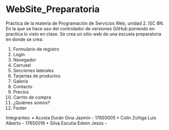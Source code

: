 # WebSite_Preparatoria
Práctica de la materia de Programación de Servicios Web, unidad 2. ISC 8N.
En la que se hace uso del controlador de versiones GitHub poniendo en practica lo visto en clase.
Se crea un sitio web de una escuela preparatoria en donde se crea:
  1. Formulario de registro
  2. Login
  3. Navegador
  4. Carrusel
  5. Secciones laterales
  6. Tarjertas de productos
  7. Galería
  8. Contacto
  9. Precios
  10. Carrito de compra
  11. ¿Quiénes somos?
  12. Footer
 
 Integrantes:
  •	Acosta Durán Gina Jazmín - 17650005 
  •	Colín Zúñiga Luis Alberto - 17650016 
  •	Silva Escutia Edwin Jesús -
